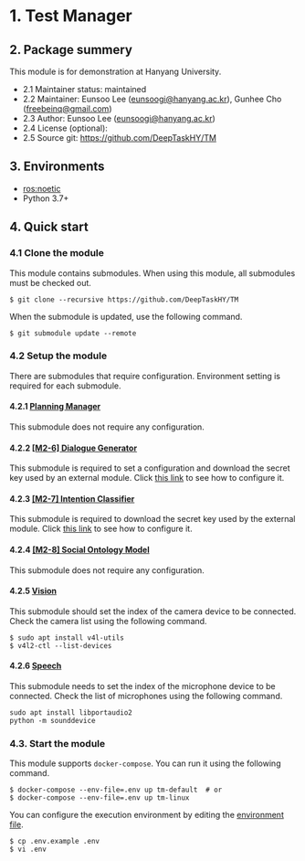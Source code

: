 # 1. Test Manager

## 2. Package summery 

This module is for demonstration at Hanyang University.

- 2.1 Maintainer status: maintained
- 2.2 Maintainer: Eunsoo Lee ([eunsoogi@hanyang.ac.kr]()), Gunhee Cho ([freebeinq@gmail.com]())
- 2.3 Author: Eunsoo Lee ([eunsoogi@hanyang.ac.kr]())
- 2.4 License (optional): 
- 2.5 Source git: https://github.com/DeepTaskHY/TM

## 3. Environments

- [ros:noetic](https://hub.docker.com/layers/ros/library/ros/noetic/images/sha256-c1565b2b554d775f1fb2fde93d1aaf76554a6a98d06f10432b0dd4ddd5d6a11c)
- Python 3.7+

## 4. Quick start

### 4.1 Clone the module

This module contains submodules. When using this module, all submodules must be checked out.

```shell
$ git clone --recursive https://github.com/DeepTaskHY/TM
```

When the submodule is updated, use the following command.

```shell
$ git submodule update --remote
```

### 4.2 Setup the module

There are submodules that require configuration. Environment setting is required for each submodule.

#### 4.2.1 [Planning Manager](modules/PM)

This submodule does not require any configuration.

#### 4.2.2 [[M2-6] Dialogue Generator](modules/DM_Generator)

This submodule is required to set a configuration and download the secret key used by an external module. Click [this link](https://github.com/DeepTaskHY/DM_Generator#5-quick-start) to see how to configure it.

#### 4.2.3 [[M2-7] Intention Classifier](modules/DM_Intent)

This submodule is required to download the secret key used by the external module. Click [this link](https://github.com/DeepTaskHY/DM_Intent_2#5-quick-start) to see how to configure it.

#### 4.2.4 [[M2-8] Social Ontology Model](modules/KM)

This submodule does not require any configuration.

#### 4.2.5 [Vision](modules/Vision)

This submodule should set the index of the camera device to be connected. Check the camera list using the following command.

```shell
$ sudo apt install v4l-utils
$ v4l2-ctl --list-devices
```

#### 4.2.6 [Speech](modules/Speech)

This submodule needs to set the index of the microphone device to be connected. Check the list of microphones using the following command.

```shell
sudo apt install libportaudio2
python -m sounddevice
```

### 4.3. Start the module

This module supports `docker-compose`. You can run it using the following command.

```shell
$ docker-compose --env-file=.env up tm-default  # or
$ docker-compose --env-file=.env up tm-linux
```

You can configure the execution environment by editing the [environment file](.env).

```shell
$ cp .env.example .env
$ vi .env
```
